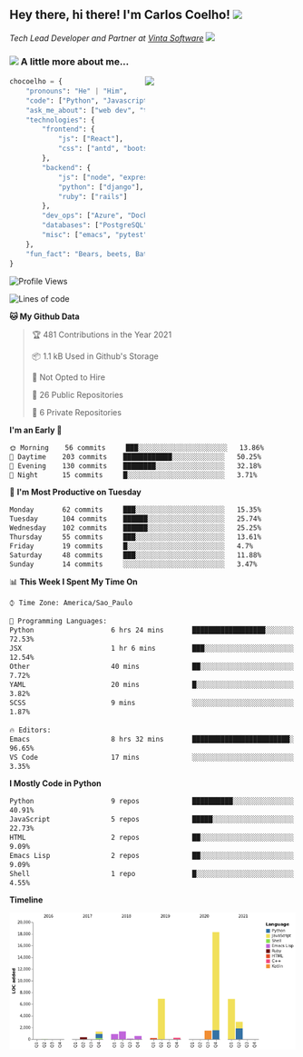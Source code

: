 <h2>Hey there, hi there! I'm Carlos Coelho! <img src="https://emoji.gg/assets/emoji/6680_this_is_fine.png" width="30"></h2>
<p><em>Tech Lead Developer and Partner at <a href="http://www.vintasoftware.com">Vinta Software</a> <img src="https://emojis.slackmojis.com/emojis/images/1613461409/13263/bongocat_code.gif?1613461409" width="30"> 
</em></p>

### <img src="https://emojis.slackmojis.com/emojis/images/1597320283/10003/catjam.gif?1597320283" width="30"> A little more about me...  

<img align='right' src="https://static.displate.com/280x392/displate/2020-07-14/7c2ec3f8c336338501ea495a63155e25_b86c99794d9b979ee9511ddaaafc4ce2.jpg" width="265">

```python
chocoelho = {
    "pronouns": "He" | "Him",
    "code": ["Python", "Javascript", "Ruby"],
    "ask_me_about": ["web dev", "tech", "leadership", "wsl", "linux"],
    "technologies": {
        "frontend": {
            "js": ["React"],
            "css": ["antd", "bootstrap"]
        },
        "backend": {
            "js": ["node", "express"],
            "python": ["django"],
            "ruby": ["rails"]
        },
        "dev_ops": ["Azure", "Docker", "Nginx"],
        "databases": ["PostgreSQL"],
        "misc": ["emacs", "pytest"]
    },
    "fun_fact": "Bears, beets, Battlestar Galactica."
}
```

<!--START_SECTION:waka-->
![Profile Views](http://img.shields.io/badge/Profile%20Views-102-blue)

![Lines of code](https://img.shields.io/badge/From%20Hello%20World%20I%27ve%20Written-41682%20lines%20of%20code-blue)

**🐱 My Github Data** 

> 🏆 481 Contributions in the Year 2021
 > 
> 📦 1.1 kB Used in Github's Storage 
 > 
> 🚫 Not Opted to Hire
 > 
> 📜 26 Public Repositories 
 > 
> 🔑 6 Private Repositories  
 > 
**I'm an Early 🐤** 

```text
🌞 Morning    56 commits     ███░░░░░░░░░░░░░░░░░░░░░░   13.86% 
🌆 Daytime    203 commits    ████████████░░░░░░░░░░░░░   50.25% 
🌃 Evening    130 commits    ████████░░░░░░░░░░░░░░░░░   32.18% 
🌙 Night      15 commits     █░░░░░░░░░░░░░░░░░░░░░░░░   3.71%

```
📅 **I'm Most Productive on Tuesday** 

```text
Monday       62 commits     ███░░░░░░░░░░░░░░░░░░░░░░   15.35% 
Tuesday      104 commits    ██████░░░░░░░░░░░░░░░░░░░   25.74% 
Wednesday    102 commits    ██████░░░░░░░░░░░░░░░░░░░   25.25% 
Thursday     55 commits     ███░░░░░░░░░░░░░░░░░░░░░░   13.61% 
Friday       19 commits     █░░░░░░░░░░░░░░░░░░░░░░░░   4.7% 
Saturday     48 commits     ███░░░░░░░░░░░░░░░░░░░░░░   11.88% 
Sunday       14 commits     ░░░░░░░░░░░░░░░░░░░░░░░░░   3.47%

```


📊 **This Week I Spent My Time On** 

```text
⌚︎ Time Zone: America/Sao_Paulo

💬 Programming Languages: 
Python                   6 hrs 24 mins       ██████████████████░░░░░░░   72.53% 
JSX                      1 hr 6 mins         ███░░░░░░░░░░░░░░░░░░░░░░   12.54% 
Other                    40 mins             ██░░░░░░░░░░░░░░░░░░░░░░░   7.72% 
YAML                     20 mins             █░░░░░░░░░░░░░░░░░░░░░░░░   3.82% 
SCSS                     9 mins              ░░░░░░░░░░░░░░░░░░░░░░░░░   1.87%

🔥 Editors: 
Emacs                    8 hrs 32 mins       ████████████████████████░   96.65% 
VS Code                  17 mins             ░░░░░░░░░░░░░░░░░░░░░░░░░   3.35%

```

**I Mostly Code in Python** 

```text
Python                   9 repos             ██████████░░░░░░░░░░░░░░░   40.91% 
JavaScript               5 repos             █████░░░░░░░░░░░░░░░░░░░░   22.73% 
HTML                     2 repos             ██░░░░░░░░░░░░░░░░░░░░░░░   9.09% 
Emacs Lisp               2 repos             ██░░░░░░░░░░░░░░░░░░░░░░░   9.09% 
Shell                    1 repo              █░░░░░░░░░░░░░░░░░░░░░░░░   4.55%

```


**Timeline**

![Chart not found](https://raw.githubusercontent.com/chocoelho/chocoelho/main/charts/bar_graph.png) 


<!--END_SECTION:waka-->
